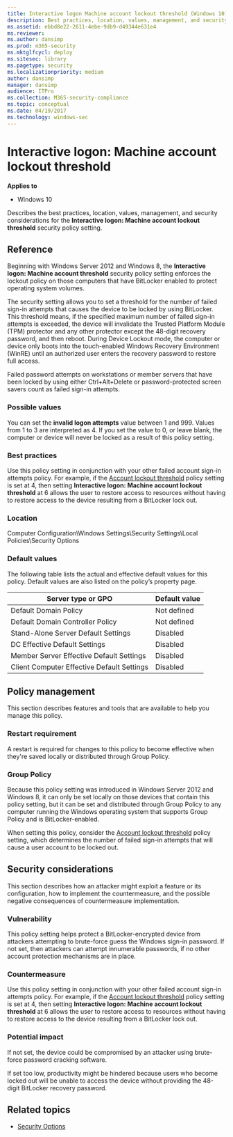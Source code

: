 ```yaml
---
title: Interactive logon Machine account lockout threshold (Windows 10)
description: Best practices, location, values, management, and security considerations for the security policy setting, Interactive logon Machine account lockout threshold.
ms.assetid: ebbd8e22-2611-4ebe-9db9-d49344e631e4
ms.reviewer: 
ms.author: dansimp
ms.prod: m365-security
ms.mktglfcycl: deploy
ms.sitesec: library
ms.pagetype: security
ms.localizationpriority: medium
author: dansimp
manager: dansimp
audience: ITPro
ms.collection: M365-security-compliance
ms.topic: conceptual
ms.date: 04/19/2017
ms.technology: windows-sec
---
```


# Interactive logon: Machine account lockout threshold

**Applies to**
-   Windows 10

Describes the best practices, location, values, management, and security considerations for the **Interactive logon: Machine account lockout threshold** security policy setting.

## Reference

Beginning with Windows Server 2012 and Windows 8, the **Interactive logon: Machine account threshold** security policy setting enforces the lockout policy on those computers that have BitLocker enabled to protect operating system volumes.

The security setting allows you to set a threshold for the number of failed sign-in attempts that causes the device to be locked by using BitLocker. This threshold means, if the specified maximum number of failed sign-in attempts is exceeded, the device will invalidate the Trusted Platform Module (TPM) protector and any other protector except the 48-digit recovery password, and then reboot. During Device Lockout mode, the computer or device only boots into the touch-enabled Windows Recovery Environment (WinRE) until an authorized user enters the recovery password to restore full access.

Failed password attempts on workstations or member servers that have been locked by using either Ctrl+Alt+Delete or password-protected screen savers count as failed sign-in attempts.

### Possible values

You can set the **invalid logon attempts** value between 1 and 999. Values from 1 to 3 are interpreted as 4. If you set the value to 0, or leave blank, the computer or device will never be locked as a result of this policy setting.

### Best practices

Use this policy setting in conjunction with your other failed account sign-in attempts policy. For example, if the [Account lockout threshold](account-lockout-threshold.md) policy setting is set at 4, then setting **Interactive logon: Machine account lockout threshold** at 6 allows the user to restore access to resources without having to restore access to the device resulting from a BitLocker lock out.

### Location

Computer Configuration\\Windows Settings\\Security Settings\\Local Policies\\Security Options

### Default values

The following table lists the actual and effective default values for this policy. Default values are also listed on the policy’s property page.

| Server type or GPO | Default value |
| - | - |
| Default Domain Policy| Not defined| 
| Default Domain Controller Policy | Not defined | 
| Stand-Alone Server Default Settings| Disabled| 
| DC Effective Default Settings | Disabled| 
| Member Server Effective Default Settings | Disabled |
| Client Computer Effective Default Settings | Disabled| 
 
## Policy management

This section describes features and tools that are available to help you manage this policy.

### Restart requirement

A restart is required for changes to this policy to become effective when they're saved locally or distributed through Group Policy.

### Group Policy

Because this policy setting was introduced in Windows Server 2012 and Windows 8, it can only be set locally on those devices that contain this policy setting, but it can be set and distributed through Group Policy to any computer running the Windows operating system that supports Group Policy and is BitLocker-enabled.

When setting this policy, consider the [Account lockout threshold](account-lockout-threshold.md) policy setting, which determines the number of failed sign-in attempts that will cause a user account to be locked out.

## Security considerations

This section describes how an attacker might exploit a feature or its configuration, how to implement the countermeasure, and the possible negative consequences of countermeasure implementation.

### Vulnerability

This policy setting helps protect a BitLocker-encrypted device from attackers attempting to brute-force guess the Windows sign-in password. If not set, then attackers can attempt innumerable passwords, if no other account protection mechanisms are in place.

### Countermeasure

Use this policy setting in conjunction with your other failed account sign-in attempts policy. For example, if the [Account lockout threshold](account-lockout-threshold.md) policy setting is set at 4, then setting **Interactive logon: Machine account lockout threshold** at 6 allows the user to restore access to resources without having to restore access to the device resulting from a BitLocker lock out.

### Potential impact

If not set, the device could be compromised by an attacker using brute-force password cracking software.

If set too low, productivity might be hindered because users who become locked out will be unable to access the device without providing the 48-digit BitLocker recovery password.

## Related topics

- [Security Options](security-options.md)
